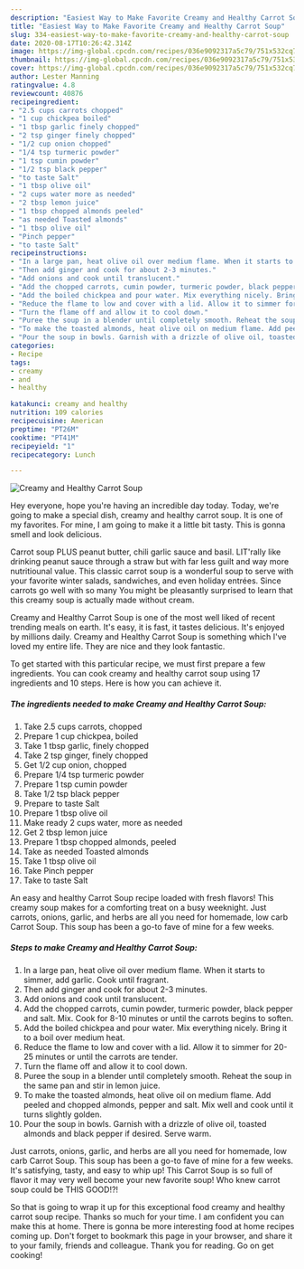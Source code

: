 ```yaml
---
description: "Easiest Way to Make Favorite Creamy and Healthy Carrot Soup"
title: "Easiest Way to Make Favorite Creamy and Healthy Carrot Soup"
slug: 334-easiest-way-to-make-favorite-creamy-and-healthy-carrot-soup
date: 2020-08-17T10:26:42.314Z
image: https://img-global.cpcdn.com/recipes/036e9092317a5c79/751x532cq70/creamy-and-healthy-carrot-soup-recipe-main-photo.jpg
thumbnail: https://img-global.cpcdn.com/recipes/036e9092317a5c79/751x532cq70/creamy-and-healthy-carrot-soup-recipe-main-photo.jpg
cover: https://img-global.cpcdn.com/recipes/036e9092317a5c79/751x532cq70/creamy-and-healthy-carrot-soup-recipe-main-photo.jpg
author: Lester Manning
ratingvalue: 4.8
reviewcount: 40876
recipeingredient:
- "2.5 cups carrots chopped"
- "1 cup chickpea boiled"
- "1 tbsp garlic finely chopped"
- "2 tsp ginger finely chopped"
- "1/2 cup onion chopped"
- "1/4 tsp turmeric powder"
- "1 tsp cumin powder"
- "1/2 tsp black pepper"
- "to taste Salt"
- "1 tbsp olive oil"
- "2 cups water more as needed"
- "2 tbsp lemon juice"
- "1 tbsp chopped almonds peeled"
- "as needed Toasted almonds"
- "1 tbsp olive oil"
- "Pinch pepper"
- "to taste Salt"
recipeinstructions:
- "In a large pan, heat olive oil over medium flame. When it starts to simmer, add garlic. Cook until fragrant."
- "Then add ginger and cook for about 2-3 minutes."
- "Add onions and cook until translucent."
- "Add the chopped carrots, cumin powder, turmeric powder, black pepper and salt. Mix. Cook for 8-10 minutes or until the carrots begins to soften."
- "Add the boiled chickpea and pour water. Mix everything nicely. Bring it to a boil over medium heat."
- "Reduce the flame to low and cover with a lid. Allow it to simmer for 20-25 minutes or until the carrots are tender."
- "Turn the flame off and allow it to cool down."
- "Puree the soup in a blender until completely smooth. Reheat the soup in the same pan and stir in lemon juice."
- "To make the toasted almonds, heat olive oil on medium flame. Add peeled and chopped almonds, pepper and salt. Mix well and cook until it turns slightly golden."
- "Pour the soup in bowls. Garnish with a drizzle of olive oil, toasted almonds and black pepper if desired. Serve warm."
categories:
- Recipe
tags:
- creamy
- and
- healthy

katakunci: creamy and healthy 
nutrition: 109 calories
recipecuisine: American
preptime: "PT26M"
cooktime: "PT41M"
recipeyield: "1"
recipecategory: Lunch

---
```



![Creamy and Healthy Carrot Soup](https://img-global.cpcdn.com/recipes/036e9092317a5c79/751x532cq70/creamy-and-healthy-carrot-soup-recipe-main-photo.jpg)

Hey everyone, hope you're having an incredible day today. Today, we're going to make a special dish, creamy and healthy carrot soup. It is one of my favorites. For mine, I am going to make it a little bit tasty. This is gonna smell and look delicious.

Carrot soup PLUS peanut butter, chili garlic sauce and basil. LIT&#39;rally like drinking peanut sauce through a straw but with far less guilt and way more nutritiounal value. This classic carrot soup is a wonderful soup to serve with your favorite winter salads, sandwiches, and even holiday entrées. Since carrots go well with so many You might be pleasantly surprised to learn that this creamy soup is actually made without cream.

Creamy and Healthy Carrot Soup is one of the most well liked of recent trending meals on earth. It's easy, it is fast, it tastes delicious. It's enjoyed by millions daily. Creamy and Healthy Carrot Soup is something which I've loved my entire life. They are nice and they look fantastic.


To get started with this particular recipe, we must first prepare a few ingredients. You can cook creamy and healthy carrot soup using 17 ingredients and 10 steps. Here is how you can achieve it.

<!--inarticleads1-->

##### The ingredients needed to make Creamy and Healthy Carrot Soup:

1. Take 2.5 cups carrots, chopped
1. Prepare 1 cup chickpea, boiled
1. Take 1 tbsp garlic, finely chopped
1. Take 2 tsp ginger, finely chopped
1. Get 1/2 cup onion, chopped
1. Prepare 1/4 tsp turmeric powder
1. Prepare 1 tsp cumin powder
1. Take 1/2 tsp black pepper
1. Prepare to taste Salt
1. Prepare 1 tbsp olive oil
1. Make ready 2 cups water, more as needed
1. Get 2 tbsp lemon juice
1. Prepare 1 tbsp chopped almonds, peeled
1. Take as needed Toasted almonds
1. Take 1 tbsp olive oil
1. Take Pinch pepper
1. Take to taste Salt


An easy and healthy Carrot Soup recipe loaded with fresh flavors! This creamy soup makes for a comforting treat on a busy weeknight. Just carrots, onions, garlic, and herbs are all you need for homemade, low carb Carrot Soup. This soup has been a go-to fave of mine for a few weeks. 

<!--inarticleads2-->

##### Steps to make Creamy and Healthy Carrot Soup:

1. In a large pan, heat olive oil over medium flame. When it starts to simmer, add garlic. Cook until fragrant.
1. Then add ginger and cook for about 2-3 minutes.
1. Add onions and cook until translucent.
1. Add the chopped carrots, cumin powder, turmeric powder, black pepper and salt. Mix. Cook for 8-10 minutes or until the carrots begins to soften.
1. Add the boiled chickpea and pour water. Mix everything nicely. Bring it to a boil over medium heat.
1. Reduce the flame to low and cover with a lid. Allow it to simmer for 20-25 minutes or until the carrots are tender.
1. Turn the flame off and allow it to cool down.
1. Puree the soup in a blender until completely smooth. Reheat the soup in the same pan and stir in lemon juice.
1. To make the toasted almonds, heat olive oil on medium flame. Add peeled and chopped almonds, pepper and salt. Mix well and cook until it turns slightly golden.
1. Pour the soup in bowls. Garnish with a drizzle of olive oil, toasted almonds and black pepper if desired. Serve warm.


Just carrots, onions, garlic, and herbs are all you need for homemade, low carb Carrot Soup. This soup has been a go-to fave of mine for a few weeks. It&#39;s satisfying, tasty, and easy to whip up! This Carrot Soup is so full of flavor it may very well become your new favorite soup! Who knew carrot soup could be THIS GOOD!?! 

So that is going to wrap it up for this exceptional food creamy and healthy carrot soup recipe. Thanks so much for your time. I am confident you can make this at home. There is gonna be more interesting food at home recipes coming up. Don't forget to bookmark this page in your browser, and share it to your family, friends and colleague. Thank you for reading. Go on get cooking!
